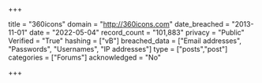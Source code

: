 +++

title = "360icons"
domain = "http://360icons.com"
date_breached = "2013-11-01"
date = "2022-05-04"
record_count = "101,883"
privacy = "Public"
Verified = "True"
hashing = ["vB"]
breached_data = ["Email addresses", "Passwords", "Usernames", "IP addresses"]
type = ["posts","post"]
categories = ["Forums"]
acknowledged = "No"


+++




